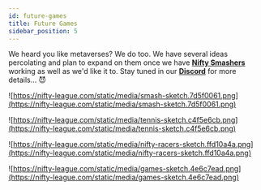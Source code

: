 ```yaml
---
id: future-games
title: Future Games
sidebar_position: 5
---
```


We heard you like metaverses? We do too. We have several ideas percolating and plan to expand on them once we have **[Nifty Smashers](https://nifty-league.com/games)** working as well as we'd like it to. Stay tuned in our **[Discord](https://discord.gg/4bmTHYWjhe)** for more details… 😈

![https://nifty-league.com/static/media/smash-sketch.7d5f0061.png](https://nifty-league.com/static/media/smash-sketch.7d5f0061.png)

![https://nifty-league.com/static/media/tennis-sketch.c4f5e6cb.png](https://nifty-league.com/static/media/tennis-sketch.c4f5e6cb.png)

![https://nifty-league.com/static/media/nifty-racers-sketch.ffd10a4a.png](https://nifty-league.com/static/media/nifty-racers-sketch.ffd10a4a.png)

![https://nifty-league.com/static/media/games-sketch.4e6c7ead.png](https://nifty-league.com/static/media/games-sketch.4e6c7ead.png)
